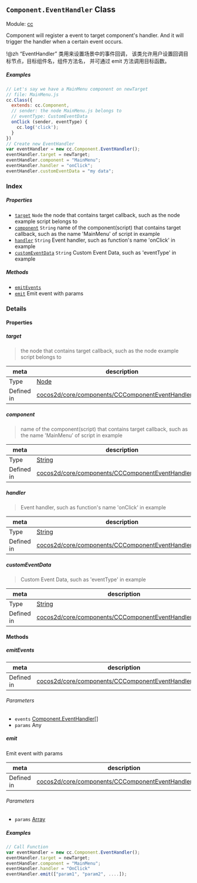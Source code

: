 ## `Component.EventHandler` Class



Module: [cc](../modules/cc.md)


Component will register a event to target component's handler.
And it will trigger the handler when a certain event occurs.

!@zh
“EventHandler” 类用来设置场景中的事件回调，
该类允许用户设置回调目标节点，目标组件名，组件方法名，
并可通过 emit 方法调用目标函数。


##### Examples

```js
// Let's say we have a MainMenu component on newTarget
// file: MainMenu.js
cc.Class({
  extends: cc.Component,
  // sender: the node MainMenu.js belongs to
  // eventType: CustomEventData
  onClick (sender, eventType) {
    cc.log('click');
  }
})
// Create new EventHandler
var eventHandler = new cc.Component.EventHandler();
eventHandler.target = newTarget;
eventHandler.component = "MainMenu";
eventHandler.handler = "onClick";
eventHandler.customEventData = "my data";
```

### Index

##### Properties

  - [`target`](#target) `Node` the node that contains target callback, such as the node example script belongs to
  - [`component`](#component) `String` name of the component(script) that contains target callback, such as the name 'MainMenu' of script in example
  - [`handler`](#handler) `String` Event handler, such as function's name 'onClick' in example
  - [`customEventData`](#customeventdata) `String` Custom Event Data, such as 'eventType' in example



##### Methods

  - [`emitEvents`](#emitevents) 
  - [`emit`](#emit) Emit event with params



### Details


#### Properties


##### target

> the node that contains target callback, such as the node example script belongs to

| meta | description |
|------|-------------|
| Type | <a href="../classes/Node.html" class="crosslink">Node</a> |
| Defined in | [cocos2d/core/components/CCComponentEventHandler.js:61](https://github.com/cocos-creator/engine/blob/e222465ce8426e5cf32052e4f37701f3a529ed18/cocos2d/core/components/CCComponentEventHandler.js#L61) |



##### component

> name of the component(script) that contains target callback, such as the name 'MainMenu' of script in example

| meta | description |
|------|-------------|
| Type | <a href="https://developer.mozilla.org/en/JavaScript/Reference/Global_Objects/String" class="crosslink external" target="_blank">String</a> |
| Defined in | [cocos2d/core/components/CCComponentEventHandler.js:72](https://github.com/cocos-creator/engine/blob/e222465ce8426e5cf32052e4f37701f3a529ed18/cocos2d/core/components/CCComponentEventHandler.js#L72) |



##### handler

> Event handler, such as function's name 'onClick' in example

| meta | description |
|------|-------------|
| Type | <a href="https://developer.mozilla.org/en/JavaScript/Reference/Global_Objects/String" class="crosslink external" target="_blank">String</a> |
| Defined in | [cocos2d/core/components/CCComponentEventHandler.js:92](https://github.com/cocos-creator/engine/blob/e222465ce8426e5cf32052e4f37701f3a529ed18/cocos2d/core/components/CCComponentEventHandler.js#L92) |



##### customEventData

> Custom Event Data, such as 'eventType' in example

| meta | description |
|------|-------------|
| Type | <a href="https://developer.mozilla.org/en/JavaScript/Reference/Global_Objects/String" class="crosslink external" target="_blank">String</a> |
| Defined in | [cocos2d/core/components/CCComponentEventHandler.js:103](https://github.com/cocos-creator/engine/blob/e222465ce8426e5cf32052e4f37701f3a529ed18/cocos2d/core/components/CCComponentEventHandler.js#L103) |






<!-- Method Block -->
#### Methods


##### emitEvents



| meta | description |
|------|-------------|
| Defined in | [cocos2d/core/components/CCComponentEventHandler.js:116](https://github.com/cocos-creator/engine/blob/e222465ce8426e5cf32052e4f37701f3a529ed18/cocos2d/core/components/CCComponentEventHandler.js#L116) |

###### Parameters
- `events` <a href="../classes/Component.EventHandler.html" class="crosslink">Component.EventHandler[]</a> 
- `params` Any 


##### emit

Emit event with params

| meta | description |
|------|-------------|
| Defined in | [cocos2d/core/components/CCComponentEventHandler.js:140](https://github.com/cocos-creator/engine/blob/e222465ce8426e5cf32052e4f37701f3a529ed18/cocos2d/core/components/CCComponentEventHandler.js#L140) |

###### Parameters
- `params` <a href="https://developer.mozilla.org/en/JavaScript/Reference/Global_Objects/Array" class="crosslink external" target="_blank">Array</a> 

##### Examples

```js
// Call Function
var eventHandler = new cc.Component.EventHandler();
eventHandler.target = newTarget;
eventHandler.component = "MainMenu";
eventHandler.handler = "OnClick"
eventHandler.emit(["param1", "param2", ....]);
```


